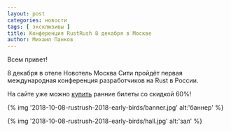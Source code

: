 ```yaml
---
layout: post
categories: новости
tags: [ эксклюзивы ]
title: Конференция RustRush 8 декабря в Москве
author: Михаил Панков
---
```


Всем привет!

8 декабря в отеле Новотель Москва Сити пройдёт первая международная конференция
разработчиков на Rust в России.

На сайте уже можно [купить](https://rustrush.ru/buy.html) ранние билеты 
со скидкой 60%!

{% img '2018-10-08-rustrush-2018-early-birds/banner.jpg' alt:'баннер' %}

<!--cut-->

{% img '2018-10-08-rustrush-2018-early-birds/hall.jpg' alt:'зал' %}
